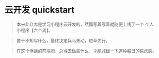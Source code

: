 # 云开发 quickstart

> 本来此仓库是学习小程序云开发的，然而写着写着就随便上线了一个 个人小程序【六个周】。

> 苦于不知写什么，最终决定兵马未动，粮草先行。

> 在这个浮躁的前端圈，总得去做些什么，才能减缓一下这种每日的焦虑感。

